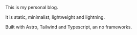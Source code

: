 This is my personal blog.

It is static, minimalist, lightweight and lightning.

Built with Astro, Tailwind and Typescript, an no frameworks.